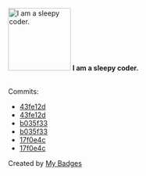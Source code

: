<img src="https://my-badges.github.io/my-badges/sleepy-coder.png" alt="I am a sleepy coder." title="I am a sleepy coder." width="128">
<strong>I am a sleepy coder.</strong>
<br><br>

Commits:

- <a href="https://github.com/RAHULKRISHNAKR/MED-LIFE/commit/43fe12ddc09f9bb785c7194e95e0ba2a45fe0b8b">43fe12d</a>
- <a href="https://github.com/sana-jay/MED-LIFE/commit/43fe12ddc09f9bb785c7194e95e0ba2a45fe0b8b">43fe12d</a>
- <a href="https://github.com/RAHULKRISHNAKR/Whytebox_mini/commit/b035f3349b6277b5575eee57d0e00f86861a26e8">b035f33</a>
- <a href="https://github.com/CoderZ865/Whytebox2.0/commit/b035f3349b6277b5575eee57d0e00f86861a26e8">b035f33</a>
- <a href="https://github.com/RAHULKRISHNAKR/Whytebox_mini/commit/17f0e4c15658dddd872adbc0e6667b138da535cf">17f0e4c</a>
- <a href="https://github.com/CoderZ865/Whytebox2.0/commit/17f0e4c15658dddd872adbc0e6667b138da535cf">17f0e4c</a>


Created by <a href="https://github.com/my-badges/my-badges">My Badges</a>